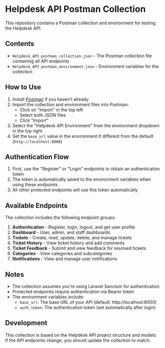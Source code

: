 # Helpdesk API Postman Collection

This repository contains a Postman collection and environment for testing the Helpdesk API.

## Contents

- `Helpdesk_API.postman_collection.json` - The Postman collection file containing all API endpoints
- `Helpdesk_API.postman_environment.json` - Environment variables for the collection

## How to Use

1. Install [Postman](https://www.postman.com/downloads/) if you haven't already
2. Import the collection and environment files into Postman:
   - Click on "Import" in the top left
   - Select both JSON files
   - Click "Import"
3. Select the "Helpdesk API Environment" from the environment dropdown in the top right
4. Set the `base_url` value in the environment if different from the default (`http://localhost:8000`)

## Authentication Flow

1. First, use the "Register" or "Login" endpoints to obtain an authentication token
2. The token is automatically saved to the environment variables when using these endpoints
3. All other protected endpoints will use this token automatically

## Available Endpoints

The collection includes the following endpoint groups:

1. **Authentication** - Register, login, logout, and get user profile
2. **Dashboard** - User, admin, and staff dashboards
3. **Tickets** - Create, read, update, delete, and manage tickets
4. **Ticket History** - View ticket history and add comments
5. **Ticket Feedback** - Submit and view feedback for resolved tickets
6. **Categories** - View categories and subcategories
7. **Notifications** - View and manage user notifications

## Notes

- The collection assumes you're using Laravel Sanctum for authentication
- Protected endpoints require authentication via Bearer token
- The environment variables include:
  - `base_url`: The base URL of your API (default: http://localhost:8000)
  - `auth_token`: The authentication token (set automatically after login)

## Development

This collection is based on the Helpdesk API project structure and models. If the API endpoints change, you should update the collection to match.
